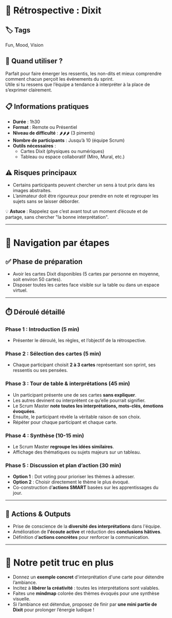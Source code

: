 # 🧠 Rétrospective : Dixit

## 🏷️ Tags
Fun, Mood, Vision

## 🎯 Quand utiliser ?
Parfait pour faire émerger les ressentis, les non-dits et mieux comprendre comment chacun perçoit les événements du sprint.  
Utile si tu ressens que l’équipe a tendance à interpréter à la place de s’exprimer clairement.

## 📋 Informations pratiques
- **Durée** : 1h30
- **Format** : Remote ou Présentiel
- **Niveau de difficulté** : 🌶️🌶️🌶️ (3 piments)
- **Nombre de participants** : Jusqu’à 10 (équipe Scrum)
- **Outils nécessaires** :
  - Cartes Dixit (physiques ou numériques)
  - Tableau ou espace collaboratif (Miro, Mural, etc.)

## ⚠️ Risques principaux
- Certains participants peuvent chercher un sens à tout prix dans les images abstraites.
- L’animateur doit être rigoureux pour prendre en note et regrouper les sujets sans se laisser déborder.

💡 **Astuce** : Rappelez que c’est avant tout un moment d’écoute et de partage, sans chercher "la bonne interprétation".

---

# 🧭 Navigation par étapes

## ✅ Phase de préparation
- Avoir les cartes Dixit disponibles (5 cartes par personne en moyenne, soit environ 50 cartes).
- Disposer toutes les cartes face visible sur la table ou dans un espace virtuel.

---

## ⏱️ Déroulé détaillé

### Phase 1 : Introduction (5 min)
- Présenter le déroulé, les règles, et l’objectif de la rétrospective.

### Phase 2 : Sélection des cartes (5 min)
- Chaque participant choisit **2 à 3 cartes** représentant son sprint, ses ressentis ou ses pensées.

### Phase 3 : Tour de table & interprétations (45 min)
- Un participant présente une de ses cartes **sans expliquer**.
- Les autres devinent ou interprètent ce qu’elle pourrait signifier.
- Le Scrum Master **note toutes les interprétations, mots-clés, émotions évoquées**.
- Ensuite, le participant révèle la véritable raison de son choix.
- Répéter pour chaque participant et chaque carte.

### Phase 4 : Synthèse (10-15 min)
- Le Scrum Master **regroupe les idées similaires**.
- Affichage des thématiques ou sujets majeurs sur un tableau.

### Phase 5 : Discussion et plan d’action (30 min)
- **Option 1** : Dot voting pour prioriser les thèmes à adresser.
- **Option 2** : Choisir directement le thème le plus évoqué.
- Co-construction d’**actions SMART** basées sur les apprentissages du jour.

---

## 🎯 Actions & Outputs
- Prise de conscience de la **diversité des interprétations** dans l'équipe.
- Amélioration de **l'écoute active** et réduction des **conclusions hâtives**.
- Définition d’**actions concrètes** pour renforcer la communication.

---

# 🎁 Notre petit truc en plus
- Donnez un **exemple concret** d'interprétation d'une carte pour détendre l’ambiance.
- Incitez à **libérer la créativité** : toutes les interprétations sont valables.
- Faites une **mindmap** colorée des thèmes évoqués pour une synthèse visuelle.
- Si l’ambiance est détendue, proposez de finir par **une mini partie de Dixit** pour prolonger l’énergie ludique !


